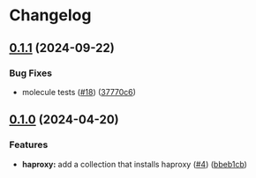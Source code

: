 # Changelog

## [0.1.1](https://github.com/mateusz-uminski/ansible-collections/compare/haproxy-v0.1.0...haproxy-v0.1.1) (2024-09-22)


### Bug Fixes

* molecule tests ([#18](https://github.com/mateusz-uminski/ansible-collections/issues/18)) ([37770c6](https://github.com/mateusz-uminski/ansible-collections/commit/37770c6cd8836d22ccca031c6fb8484e6e584f9c))

## [0.1.0](https://github.com/mateusz-uminski/ansible-collections/compare/haproxy-v0.0.1...haproxy-v0.1.0) (2024-04-20)


### Features

* **haproxy:** add a collection that installs haproxy ([#4](https://github.com/mateusz-uminski/ansible-collections/issues/4)) ([bbeb1cb](https://github.com/mateusz-uminski/ansible-collections/commit/bbeb1cb5ed256b3efbbc3968cc5de60d03dd6c70))
